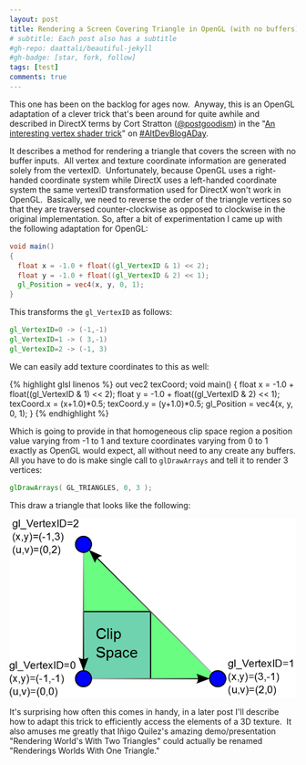 ```yaml
---
layout: post
title: Rendering a Screen Covering Triangle in OpenGL (with no buffers)
# subtitle: Each post also has a subtitle
#gh-repo: daattali/beautiful-jekyll
#gh-badge: [star, fork, follow]
tags: [test]
comments: true
---
```


This one has been on the backlog for ages now.  Anyway, this is an OpenGL adaptation of a clever trick that's been around for quite awhile and described in DirectX terms by Cort Stratton ([@postgoodism](http://www.twitter.com/postgoodism)) in the "[An interesting vertex shader trick](https://web.archive.org/web/20140719063725/http://www.altdev.co/2011/08/08/interesting-vertex-shader-trick/)" on [#AltDevBlogADay](http://www.altdev.co/).

It describes a method for rendering a triangle that covers the screen with no buffer inputs.  All vertex and texture coordinate information are generated solely from the vertexID.  Unfortunately, because OpenGL uses a right-handed coordinate system while DirectX uses a left-handed coordinate system the same vertexID transformation used for DirectX won't work in OpenGL.  Basically, we need to reverse the order of the triangle vertices so that they are traversed counter-clockwise as opposed to clockwise in the original implementation. So, after a bit of experimentation I came up with the following adaptation for OpenGL:

```glsl
void main()
{
  float x = -1.0 + float((gl_VertexID & 1) << 2);
  float y = -1.0 + float((gl_VertexID & 2) << 1);
  gl_Position = vec4(x, y, 0, 1); 
}
```

This transforms the `gl_VertexID` as follows:

```glsl
gl_VertexID=0 -> (-1,-1)
gl_VertexID=1 -> ( 3,-1)
gl_VertexID=2 -> (-1, 3)
```

We can easily add texture coordinates to this as well:

{% highlight glsl linenos %}
out vec2 texCoord;
void main()
{
  float x = -1.0 + float((gl_VertexID & 1) << 2);
  float y = -1.0 + float((gl_VertexID & 2) << 1);
  texCoord.x = (x+1.0)*0.5;
  texCoord.y = (y+1.0)*0.5;
  gl_Position = vec4(x, y, 0, 1);
}
{% endhighlight %}

Which is going to provide in that homogeneous clip space region a position value varying from -1 to 1 and texture coordinates varying from 0 to 1 exactly as OpenGL would expect, all without need to any create any buffers. All you have to do is make single call to `glDrawArrays` and tell it to render 3 vertices:

```glsl
glDrawArrays( GL_TRIANGLES, 0, 3 );
```

This draw a triangle that looks like the following:

![glScreenSpaceTriangle](/assets/img/gl_screen_space_triangle.png)

It's surprising how often this comes in handy, in a later post I'll describe how to adapt this trick to efficiently access the elements of a 3D texture.  It also amuses me greatly that Iñigo Quilez's amazing demo/presentation "Rendering World's With Two Triangles" could actually be renamed "Renderings Worlds With One Triangle."

